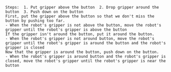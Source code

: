 
    Steps:  1. Put gripper above the button  2. Drop gripper around the button  3. Push down on the button
    First, put the gripper above the button so that we don't miss the button by pushing too far. 
    - When the robot's gripper is not above the button, move the robot's gripper until the robot's gripper is above the button
    If the gripper isn't around the button, put it around the button.
    - When the robot's gripper is not around button, move the robot's gripper until the robot's gripper is around the button and the robot's gripper is closed
    Now that the gripper is around the button, push down on the button.
    - When the robot's gripper is around button and the robot's gripper is closed, move the robot's gripper until the robot's gripper is near the button